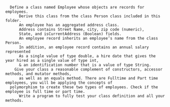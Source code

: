       Define a class named Employee whose objects are records for employees. 
		  Derive this class from the class Person class included in this folder. 
		  An employee has an aggregated address class. 
		  Address contains Street Name, city, zip code (numeric),
		  State, and isCurrentAddress (Boolean) fields.  
		  An employee record inherits an employee’s name from the class Person. 
		  In addition, an employee record contains an annual salary represented 
		  As a single value of type double, a hire date that gives the year hired as a single value of type int,
		  & an identification number that is a value of type String.
	    Give your class a reasonable complement of constructors, accessor methods, and mutator methods,
		  as well as an equals method. There are Fulltime and Part time employees, you will be applying the concepts of 
      polymorphism to create these two types of employees. Check if the employee is full time or part time. 
		  Write a program to fully test your class definition and all your methods.
